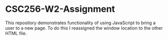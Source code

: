 # CSC256-W2-Assignment

This repository demonstrates functionality of using JavaScript to bring a user to a new page. To do this I reassigned the window location to the other HTML file.

